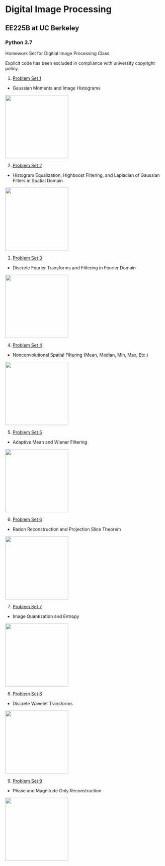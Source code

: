 # Digital Image Processing
## EE225B at UC Berkeley
### Python 3.7

Homework Set for Digitial Image Processing Class

Explicit code has been excluded in compliance with university copyright policy.

1. [Problem Set 1](https://emaadkhwaja.github.io/Digital_Image_Processing/Problem%20Set%201.html)
- Gaussian Moments and Image Histograms

<img src="https://github.com/EmaadKhwaja/Digital_Image_Processing/blob/main/images/1.png?raw=true" height="200">

2. [Problem Set 2](https://emaadkhwaja.github.io/Digital_Image_Processing/Problem%20Set%202.html)
- Histogram Equalization, Highboost Filtering, and Laplacian of Gaussian Filters in Spatial Domain

<img src="https://github.com/EmaadKhwaja/Digital_Image_Processing/blob/main/images/2.png?raw=true" height="200">

3. [Problem Set 3](https://emaadkhwaja.github.io/Digital_Image_Processing/Problem%20Set%203.html)
- Discrete Fourier Transforms and Filtering in Fourier Domain

<img src="https://github.com/EmaadKhwaja/Digital_Image_Processing/blob/main/images/3.png?raw=true" height="200">

4. [Problem Set 4](https://emaadkhwaja.github.io/Digital_Image_Processing/Problem%20Set%204.html)
- Nonconvolutional Spatial Filtering (Mean, Median, Min, Max, Etc.)

<img src="https://github.com/EmaadKhwaja/Digital_Image_Processing/blob/main/images/4.png?raw=true" height="200">

5. [Problem Set 5](https://emaadkhwaja.github.io/Digital_Image_Processing/Problem%20Set%205.html)
- Adaptive Mean and Wiener Filtering

<img src="https://github.com/EmaadKhwaja/Digital_Image_Processing/blob/main/images/5.png?raw=true" height="200">

6. [Problem Set 6](https://emaadkhwaja.github.io/Digital_Image_Processing/Problem%20Set%206.html)
- Radon Reconstruction and Projection Slice Theorem

<img src="https://github.com/EmaadKhwaja/Digital_Image_Processing/blob/main/images/6.png?raw=true" height="200">

7. [Problem Set 7](https://emaadkhwaja.github.io/Digital_Image_Processing/Problem%20Set%207.html)
- Image Quantization and Entropy

<img src="https://github.com/EmaadKhwaja/Digital_Image_Processing/blob/main/images/7.png?raw=true" height="200">

8. [Problem Set 8](https://emaadkhwaja.github.io/Digital_Image_Processing/Problem%20Set%208.html)
- Discrete Wavelet Transforms

<img src="https://github.com/EmaadKhwaja/Digital_Image_Processing/blob/main/images/8.png?raw=true" height="200">

9. [Problem Set 9](https://emaadkhwaja.github.io/Digital_Image_Processing/Problem%20Set%209.html)
- Phase and Magnitude Only Reconstruction

<img src="https://github.com/EmaadKhwaja/Digital_Image_Processing/blob/main/images/9.png?raw=true" height="200">
